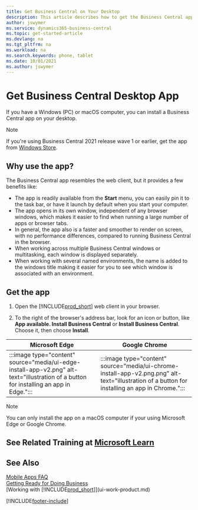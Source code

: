 ```yaml
---
title: Get Business Central on Your Desktop
description: This article describes how to get the Business Central app on a Windows or MACiOS desktop.
author: jswymer
ms.service: dynamics365-business-central
ms.topic: get-started-article
ms.devlang: na
ms.tgt_pltfrm: na
ms.workload: na
ms.search.keywords: phone, tablet
ms.date: 10/01/2021
ms.author: jswymer
---
```

# Get Business Central Desktop App

If you have a Windows (PC) or macOS computer, you can install a Business Central app on your desktop. 
> [!NOTE]
> If you're using Business Central 2021 release wave 1 or earlier, get the app from [Windows Store](https://go.microsoft.com/fwlink/?LinkId=734848).

## Why use the app?

The Business Central app resembles the web client, but it provides a few benefits like:

- The app is readily available from the **Start** menu, you can easily pin it to the task bar, or have it launch by default when you start your computer.
- The app opens in its own window, independent of any browser windows, which makes it easier to find when running a large number of apps or browser tabs.
- In general, the app also is a faster and smoother to render on screen, with no performance differences, compared to running Business Central in the browser.
- When working across multiple Business Central windows or multitasking, each window is displayed separately.
- When working with several named environments, the name is added to the windows title making it easier for you to see which window is associated with an environment.

## Get the app

1. Open the [!INCLUDE[prod_short](includes/prod_short.md)] web client in your browser.

2. To the right of the browser's address bar, look for an icon or button, like **App available. Install Business Central** or **Install Business Central**. Choose it, then choose **Install**.

  | Microsoft Edge | Google Chrome |
  |--|--|
  | :::image type="content" source="media/ui-edge-install-app-v2.png" alt-text="illustration of a button for installing an app in Edge."::: | :::image type="content" source="media/ui-chrome-install-app-v2.png.png" alt-text="illustration of a button for installing an app in Chrome."::: |

   > [!NOTE]
   > You can only install the app on a macOS computer if your using Microsoft Edge or Google Chrome.

## See Related Training at [Microsoft Learn](/learn/modules/alternative-interfaces-dynamics-365-business-central/index)

## See Also

[Mobile Apps FAQ](ui-mobile-faq.yml)  
[Getting Ready for Doing Business](ui-get-ready-business.md)  
[Working with [!INCLUDE[prod_short](includes/prod_short.md)]](ui-work-product.md)  


[!INCLUDE[footer-include](includes/footer-banner.md)]